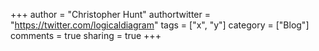 +++
author = "Christopher Hunt"
authortwitter = "https://twitter.com/logicaldiagram"
tags = ["x", "y"]
category = ["Blog"]
comments = true
sharing = true
+++